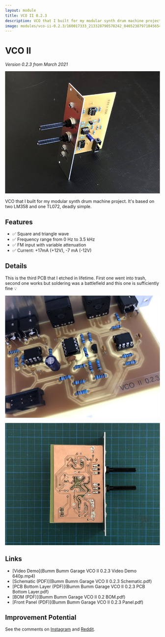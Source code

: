 ```yaml
---
layout: module
title: VCO II 0.2.3
description: VCO that I built for my modular synth drum machine project. It's based on two LM358 and one TL072, deadly simple.
image: modules/vco-ii-0.2.3/160017333_213328790578242_8465238797184565485_n.jpg
---
```


# VCO II

*Version 0.2.3 from March 2021*

![](160017333_213328790578242_8465238797184565485_n.jpg)

VCO that I built for my modular synth drum machine project. It's based on two LM358 and one TL072, deadly simple.

## Features

* ✅ Square and triangle wave
* ✅ Frequency range from 0 Hz to 3.5 kHz
* ✅ FM input with variable attenuation
* ✅ Current: +17mA (+12V), -7 mA (-12V)

## Details

This is the third PCB that I etched in lifetime. First one went into trash, second one works but soldering was a battlefield and this one is sufficiently fine 💡

![](159096261_2891895357757563_2561795357959348618_n.jpg)

![](158933399_2237179489752282_9037857550719587847_n.jpg)

## Links

* [Video Demo](Bumm Bumm Garage VCO II 0.2.3 Video Demo 640p.mp4)
* [Schematic (PDF)](Bumm Bumm Garage VCO II 0.2.3 Schematic.pdf)
* [PCB Bottom Layer (PDF)](Bumm Bumm Garage VCO II 0.2.3 PCB Bottom Layer.pdf)
* [BOM (PDF)](Bumm Bumm Garage VCO II 0.2 BOM.pdf)
* [Front Panel (PDF)](Bumm Bumm Garage VCO II 0.2.3 Panel.pdf)

## Improvement Potential

See the comments on [Instagram](https://www.instagram.com/p/CMUoN5EBwTO/) and [Reddit](https://www.reddit.com/r/synthdiy/comments/m3j6je/simple_vco_in_eurorack_format_square_and_triangle/).

